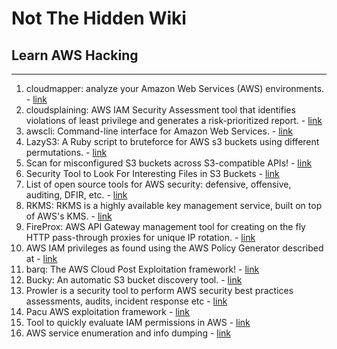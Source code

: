 # Not The Hidden Wiki

## Learn AWS Hacking
-----

1. cloudmapper: analyze your Amazon Web Services (AWS) environments. - [link](https://github.com/duo-labs/cloudmapper)
2. cloudsplaining: AWS IAM Security Assessment tool that identifies violations of least privilege and generates a risk-prioritized report. - [link](https://github.com/salesforce/cloudsplaining)
3. awscli: Command-line interface for Amazon Web Services. - [link](https://aws.amazon.com/cli/)
4. LazyS3: A Ruby script to bruteforce for AWS s3 buckets using different permutations. - [link](https://github.com/nahamsec/lazys3)
5. Scan for misconfigured S3 buckets across S3-compatible APIs!  - [link](https://github.com/sa7mon/S3Scanner)
6. Security Tool to Look For Interesting Files in S3 Buckets - [link](https://github.com/jordanpotti/AWSBucketDump)
7. List of open source tools for AWS security: defensive, offensive, auditing, DFIR, etc. - [link](https://github.com/toniblyx/my-arsenal-of-aws-security-tools)
8. RKMS: RKMS is a highly available key management service, built on top of AWS's KMS. - [link](https://github.com/armanshan12/rkms)
9.  FireProx: AWS API Gateway management tool for creating on the fly HTTP pass-through proxies for unique IP rotation. - [link](https://github.com/ustayready/fireprox)
10. AWS IAM privileges as found using the AWS Policy Generator described at - [link](https://gist.github.com/0xdabbad00/fa918ad85c0c3f0e0fa9a3f6b53696de)
11. barq: The AWS Cloud Post Exploitation framework! - [link](https://github.com/Voulnet/barq)
12. Bucky: An automatic S3 bucket discovery tool. - [link](https://github.com/smaranchand/bucky)
13. Prowler is a security tool to perform AWS security best practices assessments, audits, incident response etc - [link](https://github.com/toniblyx/prowler#features)
14. Pacu AWS exploitation framework - [link](https://github.com/RhinoSecurityLabs/pacu)
15. Tool to quickly evaluate IAM permissions in AWS - [link](https://github.com/nccgroup/PMapper)
16. AWS service enumeration and info dumping - [link](https://github.com/shabarkin/aws-enumerator)